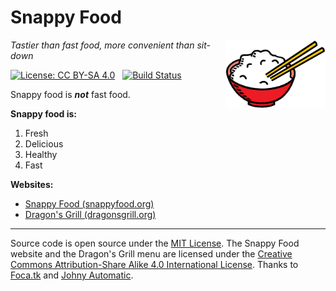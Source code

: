 # Snappy Food
<img src=https://raw.githubusercontent.com/center-key/snappyfood/master/graphics/rice-bowl.png
   align=right width=160 alt=logo>
*Tastier than fast food, more convenient than sit-down*

[![License: CC BY-SA 4.0](https://img.shields.io/badge/License-CC%20BY--SA%204.0-lightgrey.svg)](https://creativecommons.org/licenses/by-sa/4.0/)
&nbsp;
[![Build Status](https://travis-ci.org/center-key/snappyfood.svg)](https://travis-ci.org/center-key/snappyfood)

Snappy food is **_not_** fast food.

**Snappy food is:**
   1. Fresh
   1. Delicious
   1. Healthy
   1. Fast

**Websites:**
   * [Snappy Food (snappyfood.org)](https://snappyfood.org)
   * [Dragon's Grill (dragonsgrill.org)](https://dragonsgrill.org)

---
Source code is open source under the [MIT License](LICENSE.txt).
The Snappy Food website and the Dragon's Grill menu are licensed under the
[Creative Commons Attribution-Share Alike 4.0 International License](https://creativecommons.org/licenses/by-sa/4.0/).
Thanks to
[Foca.tk](http://www.clipartlord.com/2012/12/08/free-dragon-clip-art) and
[Johny Automatic](https://commons.wikimedia.org/wiki/File:Johnny_automatic_bowl_of_rice.svg).
